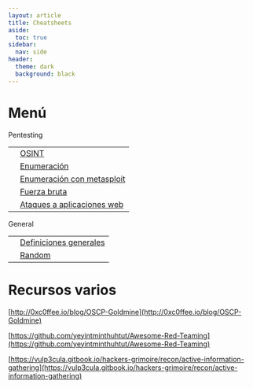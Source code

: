 ```yaml
---
layout: article
title: Cheatsheets
aside:
  toc: true
sidebar:
  nav: side
header:
  theme: dark
  background: black
---
```


<h1>Menú</h1>
<div class="grid">
  <div class="cell cell--20 cell--lg-20 content" id="custom-table-header">Pentesting</div>
</div>
<table class="table-full">
<tr>
<td class="td-black"><b></b></td>
<td class="table-full"><a href="/wiki/osint">OSINT</a></td>
</tr>
<tr>
<td class="td-black"><b></b></td>
<td class="table-full"><a href="/wiki/enumeracion">Enumeración</a></td>
</tr>
<tr>
<td class="td-black"><b></b></td>
<td class="table-full"><a href="/wiki/enumeracion-con-metasploit">Enumeración con metasploit</a></td>
</tr>
<tr>
<td class="td-black"><b></b></td>
<td class="table-full"><a href="/wiki/fuerza-bruta">Fuerza bruta</a></td>
</tr>
<tr>
<td class="td-black"><b></b></td>
<td class="table-full"><a href="/wiki/ataques-web">Ataques a aplicaciones web</a></td>
</tr>
</table>

<div class="grid">
  <div class="cell cell--20 cell--lg-20 content" id="custom-table-header">General</div>
</div>
<table class="table-full">
<tr>
<td class="td-black"><b></b></td>
<td class="table-full"><a href="/wiki/general">Definiciones generales</a></td>
</tr>
<tr>
<td class="td-black"><b></b></td>
<td class="table-full"><a href="/wiki/random">Random</a></td>
</tr>
</table>


<h1>Recursos varios</h1>

[http://0xc0ffee.io/blog/OSCP-Goldmine](http://0xc0ffee.io/blog/OSCP-Goldmine)

[https://github.com/yeyintminthuhtut/Awesome-Red-Teaming](https://github.com/yeyintminthuhtut/Awesome-Red-Teaming)

[https://vulp3cula.gitbook.io/hackers-grimoire/recon/active-information-gathering](https://vulp3cula.gitbook.io/hackers-grimoire/recon/active-information-gathering)

